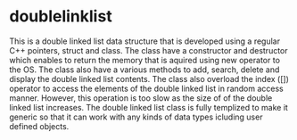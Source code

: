 # doublelinklist
This is a double linked list data structure that is developed using a regular C++ pointers, struct and class.
The class have a constructor and destructor which enables to return the memory that is aquired using new operator to the OS.
The class also have a various methods to add, search, delete and display the double linked list contents. 
The class also overload the index ([]) operator to access the elements of the double linked list in random access manner. However,
this operation is too slow as the size of of the double linked list increases. 
The double linked list class is fully templized to make it generic so that it can work with any kinds of data types icluding user defined objects.
